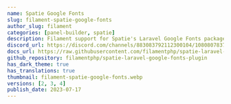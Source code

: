```yaml
---
name: Spatie Google Fonts
slug: filament-spatie-google-fonts
author_slug: filament
categories: [panel-builder, spatie]
description: Filament support for Spatie's Laravel Google Fonts package.
discord_url: https://discord.com/channels/883083792112300104/1080807837833384017
docs_url: https://raw.githubusercontent.com/filamentphp/spatie-laravel-google-fonts-plugin/3.x/README.md
github_repository: filamentphp/spatie-laravel-google-fonts-plugin
has_dark_theme: true
has_translations: true
thumbnail: filament-spatie-google-fonts.webp
versions: [2, 3, 4]
publish_date: 2023-07-17
---
```

